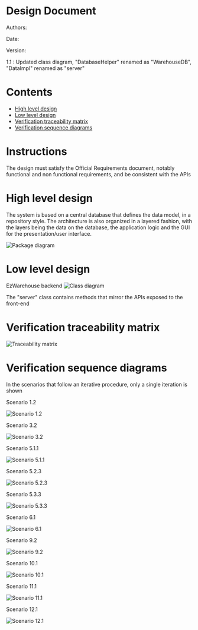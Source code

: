 # Design Document 


Authors: 

Date:

Version:


 1.1 : Updated class diagram, "DatabaseHelper" renamed as "WarehouseDB", "DataImpl" renamed as "server" 


# Contents

- [High level design](#package-diagram)
- [Low level design](#class-diagram)
- [Verification traceability matrix](#verification-traceability-matrix)
- [Verification sequence diagrams](#verification-sequence-diagrams)

# Instructions

The design must satisfy the Official Requirements document, notably functional and non functional requirements, and be consistent with the APIs

# High level design 


The system is based on a central database that defines the data model, in a repository style. The architecture is also organized in a layered fashion, with the layers being the data on the database, the application logic and the GUI for the presentation/user interface.


![Package diagram](Images/PackageDiagram.jpg "PackageDiagram")






# Low level design


EzWarehouse backend
![Class diagram](Images/ClassDiagram.jpg "ClassDiagram")







The "server" class contains methods that mirror the APIs exposed to the front-end
# Verification traceability matrix


![Traceability matrix](Images/Verification_Traceability_Matrix_Subs_Included_page-0001.jpg "Traceability Matrix")









# Verification sequence diagrams 

In the scenarios that follow an iterative procedure, only a single iteration is shown

Scenario 1.2

![Scenario 1.2](Images/Scenario_1.2.jpg "Scenario 1.2")

Scenario 3.2

![Scenario 3.2](Images/Scenario_3.2.jpg "Scenario 3.2")

Scenario 5.1.1

![Scenario 5.1.1](Images/Scenario_5.1.1.jpg "Scenario 5.1.1")

Scenario 5.2.3

![Scenario 5.2.3](Images/Scenario_5.2.3.jpg "Scenario 5.2.3")

Scenario 5.3.3

![Scenario 5.3.3](Images/Scenario_5.3.3.jpg "Scenario 5.3.3")

Scenario 6.1

![Scenario 6.1](Images/Scenario_6.1.jpg "Scenario 6.1")

Scenario 9.2

![Scenario 9.2](Images/Scenario_9.2.png "Scenario 9.2")

Scenario 10.1

![Scenario 10.1](Images/Scenario_10.1.png "Scenario 10.1")

Scenario 11.1

![Scenario 11.1](Images/Scenario_11.1.png "Scenario 11.1")

Scenario 12.1

![Scenario 12.1](Images/Scenario_12.1.png "Scenario 12.1")



